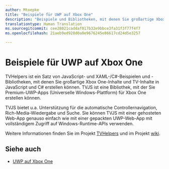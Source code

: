 ```yaml
---
author: Mtoepke
title: "Beispiele für UWP auf Xbox One"
description: "Beispiele und Bibliotheken, mit denen Sie großartige Xbox One- und TV-Inhalte erstellen können."
translationtype: Human Translation
ms.sourcegitcommit: cee28021caddaf017b32e9bbce3fa31f3f77f4f7
ms.openlocfilehash: 21aeb9ed928d0a0e9676245e86617cd24d5e3257

---
```


# Beispiele für UWP auf Xbox One

TVHelpers ist ein Satz von JavaScript- und XAML-/C#-Beispielen und -Bibliotheken, mit denen Sie großartige Xbox One-Inhalte und TV-Inhalte in JavaScript und C# erstellen können. TVJS ist eine Bibliothek, mit der Sie Premium-UWP-Apps (Universelle Windows-Plattform) für Xbox One erstellen können. 

TVJS bietet u.a. Unterstützung für die automatische Controllernavigation, Rich-Media-Wiedergabe und Suche. Sie können TVJS mit einer gehosteten Web-App genauso einfach wie mit einer gepackten UWP-Web-App mit vollständigem Zugriff auf Windows-Runtime-APIs verwenden.
  
Weitere Informationen finden Sie im Projekt [TVHelpers](https://github.com/Microsoft/TVHelpers) und im Projekt [wiki](https://github.com/Microsoft/TVHelpers/wiki).

## Siehe auch

- [UWP auf Xbox One](index.md)



<!--HONumber=Aug16_HO3-->


